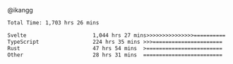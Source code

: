 @ikangg
<!--START_SECTION:waka-->

```txt
Total Time: 1,703 hrs 26 mins

Svelte                     1,044 hrs 27 mins>>>>>>>>>>>>>>>==========   60.30 %
TypeScript                 224 hrs 35 mins >>>======================   12.97 %
Rust                       47 hrs 54 mins  >========================   02.77 %
Other                      28 hrs 31 mins  =========================   01.65 %
```

<!--END_SECTION:waka-->
